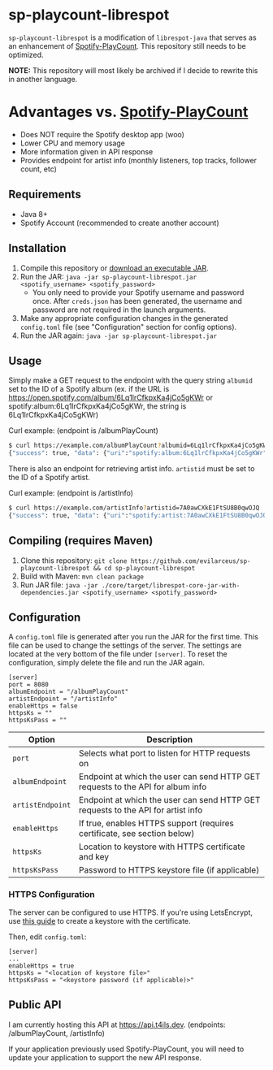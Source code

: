 # sp-playcount-librespot
`sp-playcount-librespot` is a modification of `librespot-java` that serves as an enhancement of [Spotify-PlayCount](https://github.com/evilarceus/Spotify-PlayCount). This repository still needs to be optimized.

**NOTE:** This repository will most likely be archived if I decide to rewrite this in another language.

# Advantages vs. [Spotify-PlayCount](https://github.com/evilarceus/Spotify-PlayCount)
* Does NOT require the Spotify desktop app (woo)
* Lower CPU and memory usage
* More information given in API response
* Provides endpoint for artist info (monthly listeners, top tracks, follower count, etc)

## Requirements
* Java 8+
* Spotify Account (recommended to create another account)

## Installation
1. Compile this repository or [download an executable JAR](https://github.com/evilarceus/sp-playcount-librespot/releases/latest).
2. Run the JAR: `java -jar sp-playcount-librespot.jar <spotify_username> <spotify_password>`
    * You only need to provide your Spotify username and password once. After `creds.json` has been generated, the username and password are not required in the launch arguments.
3. Make any appropriate configuration changes in the generated `config.toml` file (see "Configuration" section for config options).
4. Run the JAR again: `java -jar sp-playcount-librespot.jar`

## Usage
Simply make a GET request to the endpoint with the query string `albumid` set to the ID of a Spotify album (ex. if the URL is https://open.spotify.com/album/6Lq1lrCfkpxKa4jCo5gKWr or spotify:album:6Lq1lrCfkpxKa4jCo5gKWr, the string is 6Lq1lrCfkpxKa4jCo5gKWr)

Curl example: (endpoint is /albumPlayCount)
```bash
$ curl https://example.com/albumPlayCount?albumid=6Lq1lrCfkpxKa4jCo5gKWr
{"success": true, "data": {"uri":"spotify:album:6Lq1lrCfkpxKa4jCo5gKWr","name":"Good Faith","cover":{"uri":"https://i.scdn.co/image/ab67616d00001e02dc384e6d13983fe1cd415ade"},"year":2019,"track_count":10,"discs":[{"number":1 ...
```

There is also an endpoint for retrieving artist info. `artistid` must be set to the ID of a Spotify artist.

Curl example: (endpoint is /artistInfo)
```bash
$ curl https://example.com/artistInfo?artistid=7A0awCXkE1FtSU8B0qwOJQ
{"success": true, "data": {"uri":"spotify:artist:7A0awCXkE1FtSU8B0qwOJQ","info":{"uri":"spotify:artist:7A0awCXkE1FtSU8B0qwOJQ","name":"Jamie xx","portraits": ...
```

## Compiling (requires Maven)
1. Clone this repository: `git clone https://github.com/evilarceus/sp-playcount-librespot && cd sp-playcount-librespot`
2. Build with Maven: `mvn clean package`
3. Run JAR file: `java -jar ./core/target/librespot-core-jar-with-dependencies.jar <spotify_username> <spotify_password>`

## Configuration
A `config.toml` file is generated after you run the JAR for the first time. This file can be used to change the settings of the server. The settings are located at the very bottom of the file under `[server]`.
To reset the configuration, simply delete the file and run the JAR again.
```
[server]
port = 8080
albumEndpoint = "/albumPlayCount"
artistEndpoint = "/artistInfo"
enableHttps = false
httpsKs = ""
httpsKsPass = ""
```
| Option             | Description                                                                           |
|--------------------|---------------------------------------------------------------------------------------|
| `port`             | Selects what port to listen for HTTP requests on                                      |
| `albumEndpoint`    | Endpoint at which the user can send HTTP GET requests to the API for album info       |
| `artistEndpoint`   | Endpoint at which the user can send HTTP GET requests to the API for artist info      |
| `enableHttps`      | If true, enables HTTPS support (requires certificate, see section below)              |
| `httpsKs`          | Location to keystore with HTTPS certificate and key                                   |
| `httpsKsPass`      | Password to HTTPS keystore file (if applicable)                                       |

### HTTPS Configuration
The server can be configured to use HTTPS. If you're using LetsEncrypt, use [this guide](https://www.wissel.net/blog/2018/03/letsencrypt-java-keystore.html) to create a keystore with the certificate.

Then, edit `config.toml`:
```
[server]
...
enableHttps = true
httpsKs = "<location of keystore file>"
httpsKsPass = "<keystore password (if applicable)>"
```

## Public API
I am currently hosting this API at https://api.t4ils.dev. (endpoints: /albumPlayCount, /artistInfo)

If your application previously used Spotify-PlayCount, you will need to update your application to support the new API response.
